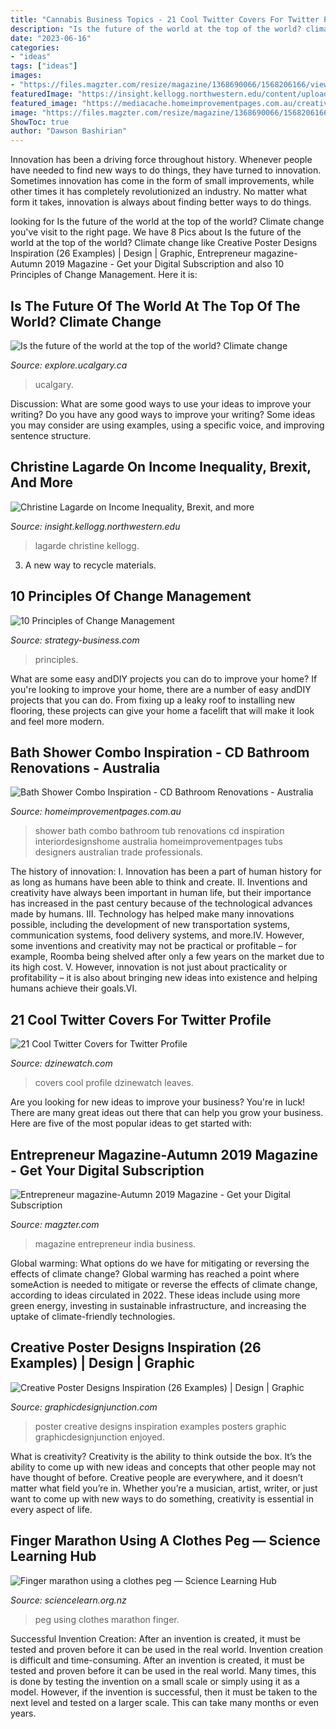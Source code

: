 ```yaml
---
title: "Cannabis Business Topics - 21 Cool Twitter Covers For Twitter Profile"
description: "Is the future of the world at the top of the world? climate change"
date: "2023-06-16"
categories:
- "ideas"
tags: ["ideas"]
images:
- "https://files.magzter.com/resize/magazine/1368690066/1568206166/view/3.jpg"
featuredImage: "https://insight.kellogg.northwestern.edu/content/uploads/Lagarde.JPG"
featured_image: "https://mediacache.homeimprovementpages.com.au/creative/galleries/270001_275000/271747/original_images/199763.jpg"
image: "https://files.magzter.com/resize/magazine/1368690066/1568206166/view/3.jpg"
ShowToc: true
author: "Dawson Bashirian"
---
```



Innovation has been a driving force throughout history. Whenever people have needed to find new ways to do things, they have turned to innovation. Sometimes innovation has come in the form of small improvements, while other times it has completely revolutionized an industry. No matter what form it takes, innovation is always about finding better ways to do things.

	

		
looking for Is the future of the world at the top of the world? Climate change you've visit to the right page. We have 8 Pics about Is the future of the world at the top of the world? Climate change like Creative Poster Designs Inspiration (26 Examples) | Design | Graphic, Entrepreneur magazine-Autumn 2019 Magazine - Get your Digital Subscription and also 10 Principles of Change Management. Here it is:
		
    
## Is The Future Of The World At The Top Of The World? Climate Change

<img loading=lazy src="https://explore.ucalgary.ca/sites/default/files/styles/ucws_news_hero_image_desktop/public/2019-07/19-NAP-89114-EE-Arctic-A-LeadPhoto-FINALindd-Explore_Hero-1500x700.jpg?itok=8lzm-3Zw" onerror="this.onerror=null;this.src='https://tse2.mm.bing.net/th?id=OIP.rMwVe8HRHPw8wCPuPpfY2AHaDd&amp;pid=15.1';" alt="Is the future of the world at the top of the world? Climate change">

_Source: explore.ucalgary.ca_

>ucalgary. 

	

Discussion: What are some good ways to use your ideas to improve your writing?
Do you have any good ways to improve your writing? Some ideas you may consider are using examples, using a specific voice, and improving sentence structure.

    
## Christine Lagarde On Income Inequality, Brexit, And More

<img loading=lazy src="https://insight.kellogg.northwestern.edu/content/uploads/Lagarde.JPG" onerror="this.onerror=null;this.src='https://tse1.mm.bing.net/th?id=OIP.GGMB_VTa0s2bOPoarChhNgHaE8&amp;pid=15.1';" alt="Christine Lagarde on Income Inequality, Brexit, and more">

_Source: insight.kellogg.northwestern.edu_

>lagarde christine kellogg. 

	

3. A new way to recycle materials.

    
## 10 Principles Of Change Management

<img loading=lazy src="https://www.strategy-business.com/media/image/2933403_thumb5_690x400.jpg" onerror="this.onerror=null;this.src='https://tse3.mm.bing.net/th?id=OIP.4foMBKGpwHYFLntxYINQXwHaES&amp;pid=15.1';" alt="10 Principles of Change Management">

_Source: strategy-business.com_

>principles. 

	

What are some easy andDIY projects you can do to improve your home?
If you're looking to improve your home, there are a number of easy andDIY projects that you can do. From fixing up a leaky roof to installing new flooring, these projects can give your home a facelift that will make it look and feel more modern.

    
## Bath Shower Combo Inspiration - CD Bathroom Renovations - Australia

<img loading=lazy src="https://mediacache.homeimprovementpages.com.au/creative/galleries/270001_275000/271747/original_images/199763.jpg" onerror="this.onerror=null;this.src='https://tse3.mm.bing.net/th?id=OIP.Q6H1Y9vzgB34ZSC7n3amEAHaLE&amp;pid=15.1';" alt="Bath Shower Combo Inspiration - CD Bathroom Renovations - Australia">

_Source: homeimprovementpages.com.au_

>shower bath combo bathroom tub renovations cd inspiration interiordesignshome australia homeimprovementpages tubs designers australian trade professionals. 

	

The history of innovation:
I. Innovation has been a part of human history for as long as humans have been able to think and create. II. Inventions and creativity have always been important in human life, but their importance has increased in the past century because of the technological advances made by humans. III. Technology has helped make many innovations possible, including the development of new transportation systems, communication systems, food delivery systems, and more.IV. However, some inventions and creativity may not be practical or profitable – for example, Roomba being shelved after only a few years on the market due to its high cost. V. However, innovation is not just about practicality or profitability – it is also about bringing new ideas into existence and helping humans achieve their goals.VI.

    
## 21 Cool Twitter Covers For Twitter Profile

<img loading=lazy src="http://www.dzinewatch.com/wp-content/uploads/2012/10/twitter-covers-18.jpg" onerror="this.onerror=null;this.src='https://tse1.mm.bing.net/th?id=OIP.1lqO4j94bWRPBoF5HWQx_QHaDt&amp;pid=15.1';" alt="21 Cool Twitter Covers for Twitter Profile">

_Source: dzinewatch.com_

>covers cool profile dzinewatch leaves. 

	

Are you looking for new ideas to improve your business? You're in luck! There are many great ideas out there that can help you grow your business. Here are five of the most popular ideas to get started with:

    
## Entrepreneur Magazine-Autumn 2019 Magazine - Get Your Digital Subscription

<img loading=lazy src="https://files.magzter.com/resize/magazine/1368690066/1568206166/view/3.jpg" onerror="this.onerror=null;this.src='https://tse1.mm.bing.net/th?id=OIP.3qQtVTDrP8cE_dhVXyS9_AHaJ8&amp;pid=15.1';" alt="Entrepreneur magazine-Autumn 2019 Magazine - Get your Digital Subscription">

_Source: magzter.com_

>magazine entrepreneur india business. 

	

Global warming: What options do we have for mitigating or reversing the effects of climate change?
Global warming has reached a point where someAction is needed to mitigate or reverse the effects of climate change, according to ideas circulated in 2022. These ideas include using more green energy, investing in sustainable infrastructure, and increasing the uptake of climate-friendly technologies.

    
## Creative Poster Designs Inspiration (26 Examples) | Design | Graphic

<img loading=lazy src="http://gdj.graphicdesignjunction.com/wp-content/uploads/2012/09/creative-poster+designs+16.jpg" onerror="this.onerror=null;this.src='https://tse1.mm.bing.net/th?id=OIP.hoiIL0R-reDqLWj-8z7lOQHaJ4&amp;pid=15.1';" alt="Creative Poster Designs Inspiration (26 Examples) | Design | Graphic">

_Source: graphicdesignjunction.com_

>poster creative designs inspiration examples posters graphic graphicdesignjunction enjoyed. 

	

What is creativity?
Creativity is the ability to think outside the box. It’s the ability to come up with new ideas and concepts that other people may not have thought of before. Creative people are everywhere, and it doesn’t matter what field you’re in. Whether you’re a musician, artist, writer, or just want to come up with new ways to do something, creativity is essential in every aspect of life.

    
## Finger Marathon Using A Clothes Peg — Science Learning Hub

<img loading=lazy src="https://static.sciencelearn.org.nz/images/images/000/003/521/full/SPT_TEA_ACT_02_finger_marathon_FingersPeg.JPG?1523141419" onerror="this.onerror=null;this.src='https://tse3.mm.bing.net/th?id=OIP.IYwMXVtWmLbG-InFtE0FewHaFj&amp;pid=15.1';" alt="Finger marathon using a clothes peg — Science Learning Hub">

_Source: sciencelearn.org.nz_

>peg using clothes marathon finger. 

	

Successful Invention Creation: After an invention is created, it must be tested and proven before it can be used in the real world.
Invention creation is difficult and time-consuming. After an invention is created, it must be tested and proven before it can be used in the real world. Many times, this is done by testing the invention on a small scale or simply using it as a model. However, if the invention is successful, then it must be taken to the next level and tested on a larger scale. This can take many months or even years.

